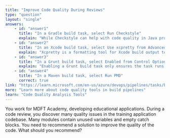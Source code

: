```yaml
---
title: "Improve Code Quality During Reviews"
type: "question"
layout: "single"
answers:
    - id: "answer1"
      title: "In a Gradle build task, select Run Checkstyle"
      explain: "While Checkstyle can help with code quality in Java projects using Gradle, it doesn't specifically target issues like unused variables and empty catch blocks as effectively as PMD."
    - id: "answer2"
      title: "In an Xcode build task, select Use xcpretty from Advanced"
      explain: "Xcpretty is a formatting tool for Xcode build output to make it more readable. It doesn't analyze code for quality issues like unused variables or empty catch blocks."
    - id: "answer3"
      title: "In a Grunt build task, select Enabled from Control Options"
      explain: "Enabling a Grunt build task only ensures the task runs. It doesn't provide specific code quality analysis for issues like unused variables and empty catch blocks."
    - id: "answer4"
      title: "In a Maven build task, select Run PMD"
      correct: true
link: "https://learn.microsoft.com/en-us/azure/devops/pipelines/tasks/build/maven"
more: "Learn more about code quality tools in build pipelines"
learn: "Code Quality Analysis Tools"
---
```


You work for MDFT Academy, developing educational applications. During a code review, you discover many quality issues in the training application codebase. Many modules contain unused variables and empty catch blocks. You need to recommend a solution to improve the quality of the code. What should you recommend?
